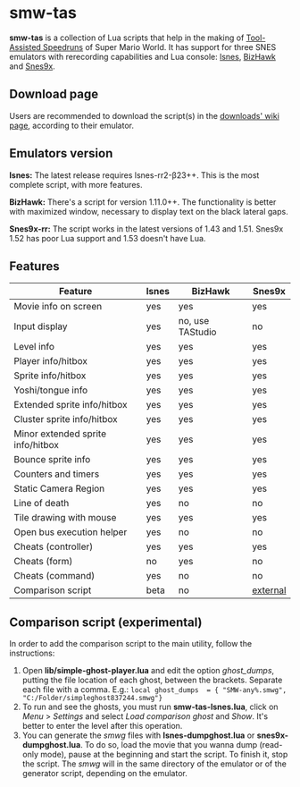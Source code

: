 smw-tas
=======

**smw-tas** is a collection of Lua scripts that help in the making of [Tool-Assisted Speedruns](http://tasvideos.org/) of Super Mario World. It has support for three SNES emulators with rerecording capabilities and Lua console: [lsnes](http://tasvideos.org/Lsnes.html), [BizHawk](http://tasvideos.org/BizHawk.html) and [Snes9x](https://code.google.com/p/snes9x-rr/).

Download page
-------------
Users are recommended to download the script(s) in the [downloads' wiki page](https://github.com/rodamaral/smw-tas/wiki/Downloads), according to their emulator.

Emulators version
-----------------
**lsnes:**
The latest release requires lsnes-rr2-β23++. This is the most complete script, with more features.

**BizHawk:**
There's a script for version 1.11.0++.
The functionality is better with maximized window, necessary to display text on the black lateral gaps.

**Snes9x-rr:**
The script works in the latest versions of 1.43 and 1.51. Snes9x 1.52 has poor Lua support and 1.53 doesn't have Lua.

Features
--------
Feature|lsnes | BizHawk |Snes9x
------------ | ------------- | ------------- | -------------
Movie info on screen|yes|yes|yes
Input display|yes|no, use TAStudio|no
Level info|yes|yes|yes
Player info/hitbox|yes|yes|yes
Sprite info/hitbox|yes|yes|yes
Yoshi/tongue info|yes|yes|yes
Extended sprite info/hitbox|yes|yes|yes
Cluster sprite info/hitbox|yes|yes|yes
Minor extended sprite info/hitbox|yes|yes|yes
Bounce sprite info|yes|yes|yes
Counters and timers|yes|yes|yes
Static Camera Region|yes|yes|yes
Line of death|yes|no|no
Tile drawing with mouse|yes|yes|yes
Open bus execution helper|yes|no|no
Cheats (controller)|yes|yes|yes
Cheats (form)|no|yes|no
Cheats (command)|yes|no|no
Comparison script|beta|no|[external](http://tasvideos.org/forum/viewtopic.php?p=219824#219824)


Comparison script (experimental)
--------------------------------
In order to add the comparison script to the main utility, follow the instructions:

 1.  Open **lib/simple-ghost-player.lua** and edit the option *ghost_dumps*, putting the file location of each ghost, between the brackets. Separate each file with a comma. E.g.: `local ghost_dumps  = { "SMW-any%.smwg", "C:/Folder/simpleghost837244.smwg"}`
 2. To run and see the ghosts, you must run **smw-tas-lsnes.lua**, click on *Menu* > *Settings* and select *Load comparison ghost* and *Show*. It's better to enter the level after this operation.
 3. You can generate the *smwg* files with **lsnes-dumpghost.lua** or **snes9x-dumpghost.lua**. To do so, load the movie that you wanna dump (read-only mode), pause at the beginning and start the script. To finish it, stop the script. The *smwg* will in the same directory of the emulator or of the generator script, depending on the emulator.
